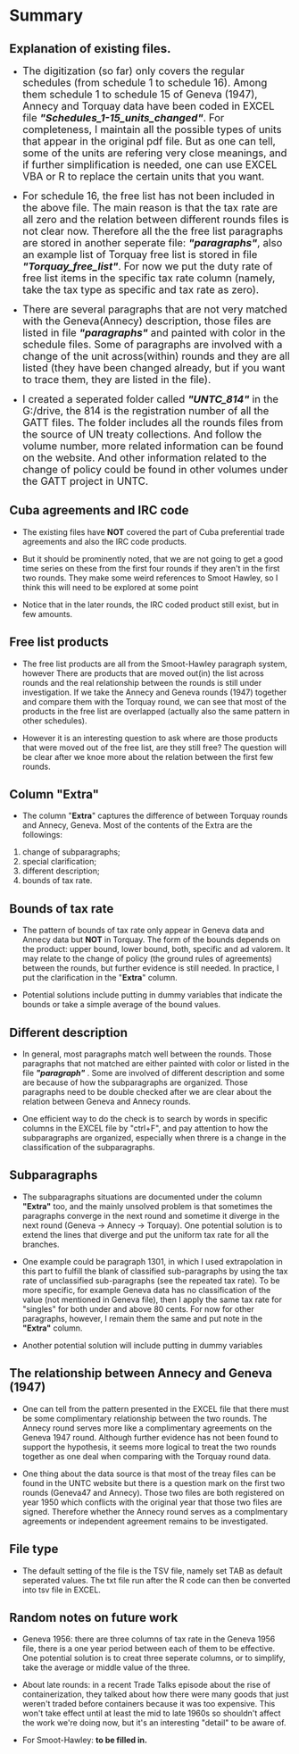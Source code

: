 # Summary

## Explanation of existing files.

* <font size=4>The digitization (so far) only covers the regular schedules (from schedule 1 to schedule 16). Among them schedule 1 to schedule 15 of Geneva (1947), Annecy and Torquay data have been coded in EXCEL file ***"Schedules_1-15_units_changed"***. For completeness, I maintain all the possible types of units that appear in the original pdf file. But as one can tell, some of the units are refering very close meanings, and if further simplification is needed, one can use EXCEL VBA or R to replace the certain units that you want. </font>

* <font size=4>For schedule 16, the free list has not been included in the above file. The main reason is that the tax rate are all zero and the relation between different rounds files is not clear now. Therefore all the the free list paragraphs are stored in another seperate file: ***"paragraphs"***, also an example list of Torquay free list is stored in file ***"Torquay_free_list"***. For now we put the duty rate of free list items in the specific tax rate column (namely, take the tax type as specific and tax rate as zero).</font>

* <font size=4>There are several paragraphs that are not very matched with the Geneva(Annecy) description, those files are listed in file ***"paragraphs"*** and painted with color in the schedule files. Some of paragraphs are involved with a change of the unit across(within) rounds and they are all listed (they have been changed already, but if you want to trace them, they are listed in the file).</font>

* <font size=4>I created a seperated folder called ***"UNTC_814"*** in the G:/drive, the 814 is the registration number of all the GATT files. The folder includes all the rounds files from the source of UN treaty collections. And follow the volume number, more related information can be found on the website. And other information related to the change of policy could be found in other volumes under the GATT project in UNTC.</font>


## Cuba agreements and IRC code

* The existing files have **NOT** covered the part of Cuba preferential trade agreements and also the IRC code products.

* But it should be prominently noted, that we are not going to get a good time series on these from the first four rounds if they aren't in the first two rounds. They make some weird references to Smoot Hawley, so I think this will need to be explored at some point

* Notice that in the later rounds, the IRC coded product still exist, but in few amounts.

 
## Free list products
 
* The free list products are all from the Smoot-Hawley paragraph system, however There are products that are moved out(in) the list across rounds and the real relationship between the rounds is still under investigation. If we take the Annecy and Geneva rounds (1947) together and compare them with the Torquay round, we can see that most of the products in the free list are overlapped (actually also the same pattern in other schedules).

* However it is an interesting question to ask where are those products that were moved out of the free list, are they still free? The question will be clear after we knoe more about the relation between the first few rounds.


## Column "Extra"

* The column "**Extra**" captures the difference of between Torquay rounds and Annecy, Geneva. Most of the contents of the Extra are the followings:
1. change of subparagraphs;
2. special clarification;
3. different description;
4. bounds of tax rate.

## Bounds of tax rate

* The pattern of bounds of tax rate only appear in Geneva data and Annecy data but **NOT** in Torquay. The form of the bounds depends on the product: upper bound, lower bound, both, specific and ad valorem. It may relate to the change of policy (the ground rules of agreements) between the rounds, but further evidence is still needed. In practice, I put the clarification in the "**Extra**" column.

* Potential solutions include putting in dummy variables that indicate the bounds or take a simple average of the bound values. 

## Different description

* In general, most paragraphs match well between the rounds. Those paragraphs that not matched are either painted with color or listed in the file ***"paragraph"*** . Some are involved of different description and some are because of how the subparagraphs are organized. Those paragraphs need to be double checked after we are clear about the relation between Geneva and Annecy rounds.

* One efficient way to do the check is to search by words in specific columns in the EXCEL file by "ctrl+F", and pay attention to how the subparagraphs are organized, especially when threre is a change in the classification of the subparagraphs. 

## Subparagraphs

* The subparagraphs situations are documented under the column **"Extra"** too, and the mainly unsolved problem is that sometimes the paragraphs converge in the next round and sometime it diverge in the next round (Geneva -> Annecy -> Torquay). One potential solution is to extend the lines that diverge and put the uniform tax rate for all the branches.

* One example could be paragraph 1301, in which I used extrapolation in this part to fulfill the blank of classified sub-paragraphs by using the tax rate of unclassified sub-paragraphs (see the repeated tax rate). To be more specific, for example Geneva data has no classification of the value (not mentioned in Geneva file), then I apply the same tax rate for "singles" for both under and above 80 cents. For now for other paragraphs, however, I remain them the same and put note in the **"Extra"** column.

* Another potential solution will include putting in dummy variables

## The relationship between Annecy and Geneva (1947)

* One can tell from the pattern presented in the EXCEL file that there must be some complimentary relationship between the two rounds. The Annecy round serves more like a complimentary agreements on the Geneva 1947 round. Although further evidence has not been found to support the hypothesis, it seems more logical to treat the two rounds together as one deal when comparing with the Torquay round data.

* One thing about the data source is that most of the treay files can be found in the UNTC website but there is a question mark on the first two rounds (Geneva47 and Annecy). Those two files are both registered on year 1950 which conflicts with the original year that those two files are signed. Therefore whether the Annecy round serves as a complmentary agreements or independent agreement remains to be investigated. 
 
## File type

* The default setting of the file is the TSV file, namely set TAB as default seperated values. The txt file run after the R code can then be converted into tsv file in EXCEL.

## Random notes on future work

* Geneva 1956: there are three columns of tax rate in the Geneva 1956 file, there is a one year period between each of them to be effective. One potential solution is to creat three seperate columns, or to simplify, take the average or middle value of the three. 


* About late rounds: in a recent Trade Talks episode about the rise of containerization, they talked about how there were many goods that just weren't traded before containers because it was too expensive. This won't take effect until at least the mid to late 1960s so shouldn't affect the work we're doing now, but it's an interesting "detail" to be aware of.

* For Smoot-Hawley: **to be filled in.**




 


